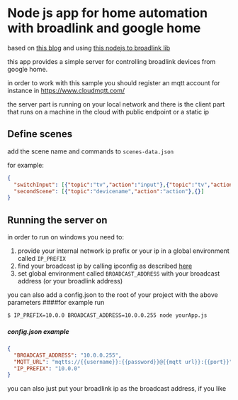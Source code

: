 # Node js app for home automation with broadlink and google home
based on [this blog](https://medium.com/@dtinth/remotely-turning-on-my-air-conditioner-through-google-assistant-1a1441471e9d) and using [this nodejs to broadlink lib](https://github.com/momodalo/broadlinkjs)

this app provides a simple server for controlling broadlink devices from google home.

in order to work with this sample you should register an mqtt account for instance 
in https://www.cloudmqtt.com/ 

the server part is running on your local network
and there is the client part that runs on a machine in the cloud with public endpoint or a static ip

Define scenes
-------
add the scene name and commands to `scenes-data.json`

for example:
```json
{
  "switchInput": [{"topic":"tv","action":"input"},{"topic":"tv","action":"input"},{"topic":"tv","action":"ok"}],
  "secondScene": [{"topic":"devicename","action":"action"},{}]
}
```
Running the server on
--------
in order to run on windows you need to:
1) provide your internal network ip prefix
or your ip in a global environment called `IP_PREFIX`
2) find your broadcast ip by calling ipconfig as described [here](https://documentation.progress.com/output/ua/OpenEdge_latest/index.html#page/gsins/determining-the-broadcast-address.html)
3) set global environment called `BROADCAST_ADDRESS` with your broadcast address (or your broadlink address)

you can also add a config.json to the root of your project with the above parameters
####for example run
```bash
$ IP_PREFIX=10.0.0 BROADCAST_ADDRESS=10.0.0.255 node yourApp.js
```
##### config.json example
```json
{
  "BROADCAST_ADDRESS": "10.0.0.255",
  "MQTT_URL": "mqtts://{{username}}:{{password}}@{{mqtt url}}:{{port}}",
  "IP_PREFIX": "10.0.0"
}
```
you can also just put your broadlink ip as the broadcast address, if you like